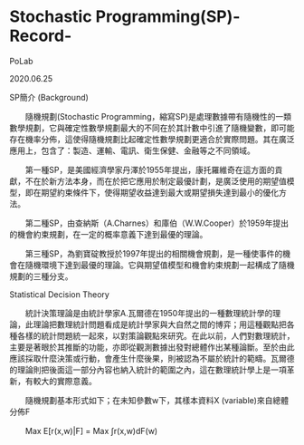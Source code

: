 # Stochastic Programming(SP)-Record-


PoLab

2020.06.25


SP簡介 (Background)


　　隨機規劃(Stochastic Programming，縮寫SP)是處理數據帶有隨機性的一類數學規劃，它與確定性數學規劃最大的不同在於其計數中引進了隨機變數，即可能存在機率分佈，這使得隨機規劃比起確定性數學規劃更適合於實際問題。其在廣泛應用上，包含了：製造、運輸、電訊、衛生保健、金融等之不同領域。

　　第一種SP，是美國經濟學家丹澤於1955年提出，康托羅維奇在這方面的貢獻，不在於新方法本身，而在於把它應用於制定最優計劃，是廣泛使用的期望值模型，即在期望約束條件下，使得期望收益達到最大或期望損失達到最小的優化方法。

　　第二種SP，由查納斯（A.Charnes）和庫伯（W.W.Cooper）於1959年提出的機會約束規劃，在一定的概率意義下達到最優的理論。

　　第三種SP，為劉寶碇教授於1997年提出的相關機會規劃，是一種使事件的機會在隨機環境下達到最優的理論。它與期望值模型和機會約束規劃一起構成了隨機規劃的三種分支。

Statistical Decision Theory

　　統計決策理論是由統計學家A.瓦爾德在1950年提出的一種數理統計學的理論，此理論把數理統計問題看成是統計學家與大自然之間的博弈；用這種觀點把各種各樣的統計問題統一起來，以對策論觀點來研究。在此以前，人們對數理統計，主要是著眼於其推斷的功能，亦即從觀測數據出發對總體作出某種論斷。至於由此應該採取什麼決策或行動，會產生什麼後果，則被認為不屬於統計的範疇。瓦爾德的理論則把後面這一部分內容也納入統計的範圍之內，這在數理統計學上是一項革新，有較大的實際意義。

　　隨機規劃基本形式如下；在未知參數w下，其樣本資料X (variable)來自總體分佈F

　　Max E[r(x,w)|F] = Max ∫r(x,w)dF(w)
